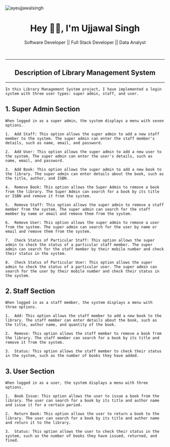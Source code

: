 <img src="https://komarev.com/ghpvc/?username=ayeujjawalsingh&label=Profile%20Visiters&color=0e75b6&style=flat" alt="ayeujjawalsingh" />

<h1 align="center"> Hey 👋🏻, I'm Ujjawal Singh </br> 
</h1>
<p align="center">Software Developer || Full Stack Developer || Data Analyst</p>
<p align="center">
<a href="https://auth.geeksforgeeks.org/user/ayeujjawalsingh/practice" target="_blank"><img alt="" src="https://img.shields.io/badge/GeeksforGeeks-000?logo=GeeksforGeeks&logoColor=2FF200&style=for-the-badge" style="vertical-align:center" /></a>
<a href="https://linkedin.com/in/ayeujjawalsingh" target="_blank"><img alt="" src="https://img.shields.io/badge/LinkedIn-000?logo=linkedin&logoColor=0A66C2&style=for-the-badge" style="vertical-align:center" /></a>
<a href="https://github.com/ayeujjawalsingh" target="_blank"><img alt="" src="https://img.shields.io/badge/Github-000?logo=github&logoColor=f4f9fe&style=for-the-badge" style="vertical-align:center" /></a>
<a href="https://leetcode.com/ayeujjawalsingh/" target="_blank"><img alt="" src="https://img.shields.io/badge/Leetcode-000?logo=leetcode&logoColor=FFF926&style=for-the-badge" style="vertical-align:center" /></a></p>
<hr>
<h2 align="center">Description of Library Management System</h2>
<hr>

```
In this Library Management System project, I have implemented a login system with three user types: super admin, staff, and user.
```

## 1. Super Admin Section

```
When logged in as a super admin, the system displays a menu with seven options.

1.	Add Staff: This option allows the super admin to add a new staff member to the system. The super admin can enter the staff member's details, such as name, email, and password.
 
2.	Add User: This option allows the super admin to add a new user to the system. The super admin can enter the user's details, such as name, email, and password.
 
3.	Add Book: This option allows the super admin to add a new book to the library. The super admin can enter details about the book, such as the title, author, and ISBN.
 
4.	Remove Book: This option allows the Super Admin to remove a book from the library. The Super Admin can search for a book by its title or ISBN and remove it from the system.
 
5.	Remove Staff: This option allows the super admin to remove a staff member from the system. The super admin can search for the staff member by name or email and remove them from the system.
 
6.	Remove User: This option allows the super admin to remove a user from the system. The super admin can search for the user by name or email and remove them from the system.
 
7.	Check Status of Particular Staff: This option allows the super admin to check the status of a particular staff member. The super admin can search for the staff member by their mobile number and check their status in the system.
 
8.	Check Status of Particular User: This option allows the super admin to check the status of a particular user. The super admin can search for the user by their mobile number and check their status in the system.
```

## 2. Staff Section

```
When logged in as a staff member, the system displays a menu with three options.

1.	Add: This option allows the staff member to add a new book to the library. The staff member can enter details about the book, such as the title, author name, and quantity of the book.
 
2.	Remove: This option allows the staff member to remove a book from the library. The staff member can search for a book by its title and remove it from the system.
 
3.	Status: This option allows the staff member to check their status in the system, such as the number of books they have added.
```

## 3. User Section

```
When logged in as a user, the system displays a menu with three options.

1.	Book Issue: This option allows the user to issue a book from the library. The user can search for a book by its title and author name and issue it for a certain period.
 
2.	Return Book: This option allows the user to return a book to the library. The user can search for a book by its title and author name and return it to the library.
 
3.	Status: This option allows the user to check their status in the system, such as the number of books they have issued, returned, and fined.
```